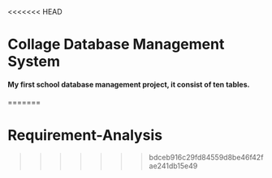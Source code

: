 <<<<<<< HEAD
# Collage Database Management System



#### My first school database management project, it consist of ten tables. 
=======
# Requirement-Analysis 
>>>>>>> bdceb916c29fd84559d8be46f42fae241db15e49

